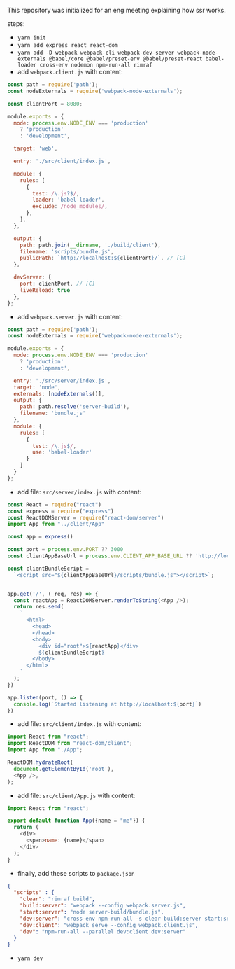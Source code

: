 This repository was initialized for an eng meeting explaining how ssr works.

steps:

- `yarn init`
- `yarn add express react react-dom`
- `yarn add -D webpack webpack-cli webpack-dev-server webpack-node-externals @babel/core @babel/preset-env @babel/preset-react babel-loader cross-env nodemon npm-run-all rimraf`
- add `webpack.client.js` with content:
```javascript 
const path = require('path');
const nodeExternals = require('webpack-node-externals');

const clientPort = 8080;

module.exports = {
  mode: process.env.NODE_ENV === 'production'
    ? 'production'
    : 'development',

  target: 'web',

  entry: './src/client/index.js',

  module: {
    rules: [
      { 
        test: /\.js?$/,
        loader: 'babel-loader',
        exclude: /node_modules/,
      },
    ],
  },

  output: {
    path: path.join(__dirname, './build/client'), 
    filename: 'scripts/bundle.js', 
    publicPath: `http://localhost:${clientPort}/`, // [C]
  },

  devServer: {
    port: clientPort, // [C]
    liveReload: true
  },
};

```
- add `webpack.server.js` with content:
````javascript
const path = require('path');
const nodeExternals = require('webpack-node-externals');

module.exports = {
  mode: process.env.NODE_ENV === 'production'
    ? 'production'
    : 'development',

  entry: './src/server/index.js',
  target: 'node',
  externals: [nodeExternals()],
  output: {
    path: path.resolve('server-build'),
    filename: 'bundle.js'
  },
  module: {
    rules: [
      {
        test: /\.js$/,
        use: 'babel-loader'
      }
    ]
  }
};

````
- add file: `src/server/index.js` with content:
```javascript
const React = require("react")
const express = require("express")
const ReactDOMServer = require("react-dom/server")
import App from "../client/App"

const app = express()

const port = process.env.PORT ?? 3000
const clientAppBaseUrl = process.env.CLIENT_APP_BASE_URL ?? 'http://localhost:8080'

const clientBundleScript =
  `<script src="${clientAppBaseUrl}/scripts/bundle.js"></script>`; 


app.get('/', (_req, res) => {
  const reactApp = ReactDOMServer.renderToString(<App />);
  return res.send(
    `
      <html>
        <head>
        </head>
        <body>
          <div id="root">${reactApp}</div>
          ${clientBundleScript}
        </body>
      </html>
    `
  );
})

app.listen(port, () => {
  console.log(`Started listening at http://localhost:${port}`)
})

```
- add file: `src/client/index.js` with content:
```javascript
import React from "react";
import ReactDOM from "react-dom/client";
import App from "./App";

ReactDOM.hydrateRoot(
  document.getElementById('root'),
  <App />,
);

```
- add file: `src/client/App.js` with content:
```javascript
import React from "react";

export default function App({name = "me"}) {
  return (
    <div>
      <span>name: {name}</span>
    </div>
  );
}

```
- finally, add these scripts to `package.json`
```json
{
  "scripts" : {
    "clear": "rimraf build",
    "build:server": "webpack --config webpack.server.js",
    "start:server": "node server-build/bundle.js",
    "dev:server": "cross-env npm-run-all -s clear build:server start:server",
    "dev:client": "webpack serve --config webpack.client.js",
    "dev": "npm-run-all --parallel dev:client dev:server"
  }
}
```
- `yarn dev`
